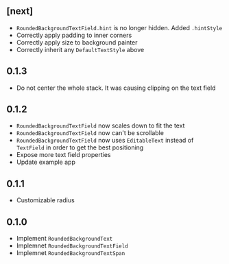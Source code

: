 ## [next]

* `RoundedBackgroundTextField.hint` is no longer hidden. Added `.hintStyle`
* Correctly apply padding to inner corners
* Correctly apply size to background painter
* Correctly inherit any `DefaultTextStyle` above

## 0.1.3

* Do not center the whole stack. It was causing clipping on the text field

## 0.1.2

* `RoundedBackgroundTextField` now scales down to fit the text
* `RoundedBackgroundTextField` now can't be scrollable
* `RoundedBackgroundTextField` now uses `EditableText` instead of `TextField` in order to get the best positioning
* Expose more text field properties
* Update example app

## 0.1.1

* Customizable radius

## 0.1.0

* Implement `RoundedBackgroundText`
* Implemnet `RoundedBackgroundTextField`
* Implemnet `RoundedBackgroundTextSpan`
